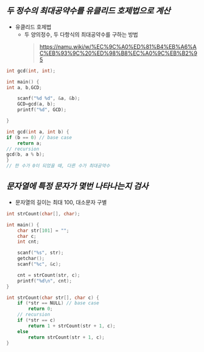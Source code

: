 ## <em> 두 정수의 최대공약수를 유클리드 호제법으로 계산 </em>

- 유클리드 호제법
  - 두 양의정수, 두 다항식의 최대공약수를 구하는 방법
    > https://namu.wiki/w/%EC%9C%A0%ED%81%B4%EB%A6%AC%EB%93%9C%20%ED%98%B8%EC%A0%9C%EB%B2%95

```C
int gcd(int, int);

int main() {
int a, b,GCD;

    scanf("%d %d", &a, &b);
    GCD=gcd(a, b);
    printf("%d", GCD);

}

int gcd(int a, int b) {
if (b == 0) // base case
    return a;
// recursion
gcd(b, a % b);
}
// 한 수가 0이 되었을 때, 다른 수가 최대공약수
```

## <em> 문자열에 특정 문자가 몇번 나타나는지 검사 </em>

- 문자열의 길이는 최대 100, 대소문자 구별

```C
int strCount(char[], char);

int main() {
	char str[101] = "";
	char c;
	int cnt;

	scanf("%s", str);
	getchar();
	scanf("%c", &c);

	cnt = strCount(str, c);
	printf("%d\n", cnt);
}

int strCount(char str[], char c) {
	if (*str == NULL) // base case
		return 0;
    // recursion
	if (*str == c)
		return 1 + strCount(str + 1, c);
	else
		return strCount(str + 1, c);
}
```
